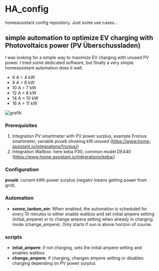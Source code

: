 # HA_config
homeassistant config repository.
Just some use cases...

## simple automation to optimize EV charging with Photovoltaics power (PV Überschussladen)
I was looking for a simple way to maximize EV charging with unused PV power. I tried some dedicated software, but finally a very simple homeassistant automation does it well.

- 6 A = 4 kW
- 8 A = 6 kW
- 10 A = 7 kW
- 12 A = 8 kW
- 14 A = 10 kW
- 16 A = 11 kW

![grafik](https://user-images.githubusercontent.com/31383506/163025797-a600b014-cbbf-4a87-b3d1-de6fa9169854.png)


### Prerequisites
1. Integration PV smartmeter with PV power surplus, example Fronius smartmeter, variable pvueb showing kW unused (https://www.home-assistant.io/integrations/fronius/)
2. Integration Wallbox: here keba P30, common model DE440 (https://www.home-assistant.io/integrations/keba/)

### Configuration
__pvueb__: current kWh power surplus (negativ means getting power from grid).

### Automation
- __sonne_tanken_ein__: 
When enabled, the automation is scheduled for every 10 minutes to either enable wallbox and set initial ampere setting (initial_ampere) or to change ampere setting when already in charging mode (change_ampere). Only starts if sun is above horizon of course.

### scripts
- __intial_ampere__: if not charging, sets the initial ampere setting and enables wallbox
- __change_ampere__: if charging, changes ampere setting or disables charging depending on PV power surplus
